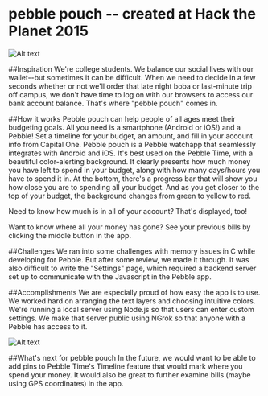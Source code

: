 

# pebble pouch -- created at Hack the Planet 2015

![Alt text](http://challengepost-s3-challengepost.netdna-ssl.com/photos/production/software_photos/000/281/677/datas/gallery.jpg "pebble pouch img")

##Inspiration
We're college students. We balance our social lives with our wallet--but sometimes it can be difficult. When we need to decide in a few seconds whether or not we'll order that late night boba or last-minute trip off campus, we don't have time to log on with our browsers to access our bank account balance. That's where "pebble pouch" comes in.

##How it works
Pebble pouch can help people of all ages meet their budgeting goals. All you need is a smartphone (Android or iOS!) and a Pebble! Set a timeline for your budget, an amount, and fill in your account info from Capital One. Pebble pouch is a Pebble watchapp that seamlessly integrates with Android and iOS. It's best used on the Pebble Time, with a beautiful color-alerting background. It clearly presents how much money you have left to spend in your budget, along with how many days/hours you have to spend it in. At the bottom, there's a progress bar that will show you how close you are to spending all your budget. And as you get closer to the top of your budget, the background changes from green to yellow to red.

Need to know how much is in all of your account? That's displayed, too!

Want to know where all your money has gone? See your previous bills by clicking the middle button in the app.

##Challenges
We ran into some challenges with memory issues in C while developing for Pebble. But after some review, we made it through. It was also difficult to write the "Settings" page, which required a backend server set up to communicate with the Javascript in the Pebble app.

##Accomplishments
We are especially proud of how easy the app is to use. We worked hard on arranging the text layers and choosing intuitive colors. We're running a local server using Node.js so that users can enter custom settings. We make that server public using NGrok so that anyone with a Pebble has access to it.

![Alt text](http://challengepost-s3-challengepost.netdna-ssl.com/photos/production/software_photos/000/281/680/datas/gallery.jpg "pebble pouch img")

##What's next for pebble pouch
In the future, we would want to be able to add pins to Pebble Time's Timeline feature that would mark where you spend your money. It would also be great to further examine bills (maybe using GPS coordinates) in the app.
